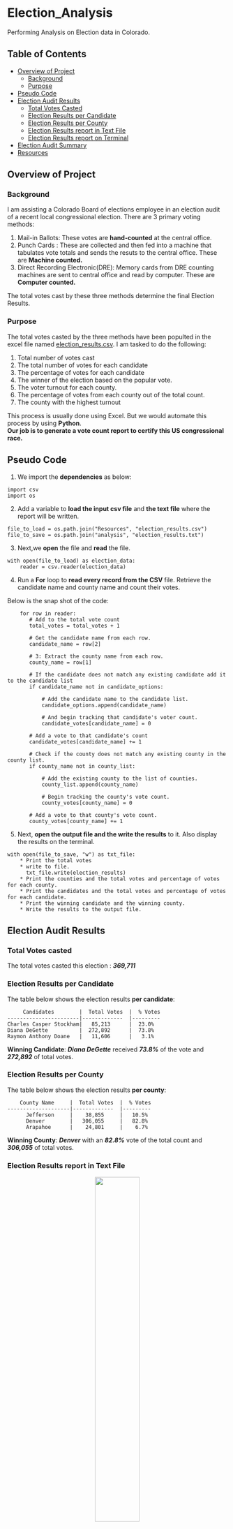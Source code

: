 # Election_Analysis
Performing Analysis on Election data in Colorado. 

## Table of Contents
- [Overview of Project](#OverviewProject)
  * [Background](#Background)
  * [Purpose](#purpose)
- [Pseudo Code](#Pseudocode)
- [Election Audit Results](#results)
    * [Total Votes Casted](#Totalvotes)
    * [Election Results per Candidate](#CandidateResults)
    * [Election Results per County](#CountyResults)
    * [Election Results report in Text File](#textResults)
    * [Election Results report on Terminal](#terminalResults)
- [Election Audit Summary](#Summary)
- [Resources](#resources)


## <a name="OverviewProject"></a>Overview of Project
### <a name="Background"></a>Background
I am assisting a Colorado Board of elections employee in an election audit of a recent local congressional election. There are 3 primary voting methods:
1. Mail-in Ballots: These votes are **hand-counted** at the central office.
2. Punch Cards : These are collected and then fed into a machine that tabulates vote totals and sends the resuts to the central office. These are **Machine counted.**
3. Direct Recording Electronic(DRE): Memory cards from DRE counting machines are sent to central office and read by computer. These are **Computer counted.**

The total votes cast by these three methods determine the final Election Results.


### <a name="Purpose"></a>Purpose

The total votes casted by the three methods have been populted in the excel file named [election_results.csv](election_results.csv).
I am tasked to do the following:
1. Total number of votes cast
2. The total number of votes for each candidate
3. The percentage of votes for each candidate
4. The winner of the election based on the popular vote.
5. The voter turnout for each county.
6. The percentage of votes from each county out of the total count.
7. The county with the highest turnout

 This process is usually done using Excel. But we would automate this process by using **Python**.<br> 
 **Our job is to generate a vote count report to certify this US congressional race.**

## <a name="Pseudocode"></a>Pseudo Code
1. We import the **dependencies** as below:
```
import csv
import os
```
2. Add a variable to **load the input csv file** and **the text file** where the report will be written.
```
file_to_load = os.path.join("Resources", "election_results.csv")
file_to_save = os.path.join("analysis", "election_results.txt")
```
3. Next,we **open** the file and **read** the file.
```
with open(file_to_load) as election_data:
    reader = csv.reader(election_data)
```
4. Run a **For** loop to **read every record from the CSV** file. Retrieve the candidate name and county name and count their votes.

 Below is the snap shot of the code:
 ```
     for row in reader:
        # Add to the total vote count
        total_votes = total_votes + 1

        # Get the candidate name from each row.
        candidate_name = row[2]

        # 3: Extract the county name from each row.
        county_name = row[1]

        # If the candidate does not match any existing candidate add it to the candidate list
        if candidate_name not in candidate_options:

            # Add the candidate name to the candidate list.
            candidate_options.append(candidate_name)

            # And begin tracking that candidate's voter count.
            candidate_votes[candidate_name] = 0

        # Add a vote to that candidate's count
        candidate_votes[candidate_name] += 1

        # Check if the county does not match any existing county in the county list.
        if county_name not in county_list:

            # Add the existing county to the list of counties.
            county_list.append(county_name)

            # Begin tracking the county's vote count.
            county_votes[county_name] = 0

        # Add a vote to that county's vote count.
        county_votes[county_name] += 1
```
5. Next, **open the output file and the write the results** to it. Also display the results on the terminal.
```
with open(file_to_save, "w") as txt_file:
    * Print the total votes
    * write to file.
      txt_file.write(election_results)
    * Print the counties and the total votes and percentage of votes for each county.
    * Print the candidates and the total votes and percentage of votes for each candidate.
    * Print the winning candidate and the winning county.
    * Write the results to the output file.
```      
## <a name="results"></a>Election Audit Results

### <a name="Totalvotes"></a>Total Votes casted

The total votes casted this election : ***369,711*** </n> 

### <a name="CandidateResults"></a>Election Results per Candidate

The table below shows the election results **per candidate**:

         Candidates        |  Total Votes  |  % Votes
    -----------------------|-------------  |---------
    Charles Casper Stockham|   85,213      |  23.0%
    Diana DeGette          |  272,892      |  73.8%
    Raymon Anthony Doane   |   11,606      |   3.1%  

**Winning Candidate**: ***Diana DeGette*** received ***73.8%*** of the vote and ***272,892*** of total votes. 

### <a name="CountyResults"></a>Election Results per County

The table below shows the election results **per county**:

        County Name     |  Total Votes  |  % Votes
    --------------------|-------------  |---------
          Jefferson     |    38,855     |   10.5%
          Denver        |   306,055     |   82.8%
          Arapahoe      |    24,801     |    6.7%  

**Winning County**: ***Denver*** with an ***82.8%*** vote of the total count and ***306,055*** of total votes. 

### <a name="textResults"></a>Election Results report in Text File

<p align="center"> <img src = "election_results.png" width ="45%"> </p> 

### <a name="terminalResults"></a>Election Results report on Terminal

<p align="center"> <img src = "Terminal_results.png" width ="45%"> </p> 

## <a name="Summary"></a>Election Audit Summary
There is a statement to the election commission that explores how this script can be used for any election, with two examples for modifying the script. (4 pt)

There are various advantages of using **Python** over **Excel**. That was the main reason for choosing Python for this project. Few of the advantages are listed below:
* Automation of code 
* Reusability of code
* Faster execution
* Easy to write and read the code

This code can be reused by Election Comission for any election by just changing a few lines of code. Below are the few changes that can be done to further automate the process:
1. We can modify the code to get the winning candidate in each county.
2. A much larger dataset can be used containing the election data not only for Colorado, but for other states as well. This way we can create a report of the winning candidates for all states.
3. The input file being read in the code is a CSV file. We can change the code to read a file in any format such as JSon,xls,txt by importing the proper dependencies.


## <a name="resources"></a> Resources
[1] [Code for Election Analysis](PyPoll_Challenge.py) <br>
[2] [Election Data](election_results.csv) <br>
[3] [Election Results Printed to Command Line](terminal_results.png)  <br>
[4] [Election Results Saved to Text File](election_results.txt) <br>
[5] Software: 
* Python 3.10.2
* Visual Studio Code 1.64.2
